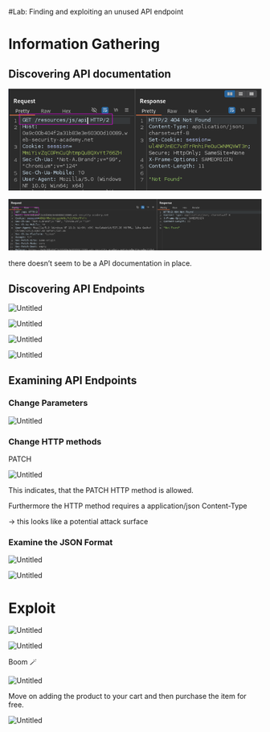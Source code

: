 #Lab: Finding and exploiting an unused API endpoint


# Information Gathering

## Discovering API documentation

![Untitled](images/Lab2/1.png)

![Second Picture](images/Lab2/2.png)

there doesn’t seem to be a API documentation in place.

## Discovering API Endpoints

![Untitled](https://prod-files-secure.s3.us-west-2.amazonaws.com/006f0191-f01c-4731-a492-e6276193f468/4c60b452-257d-4c3d-b469-b6a59eeb97d6/Untitled.png)

![Untitled](https://prod-files-secure.s3.us-west-2.amazonaws.com/006f0191-f01c-4731-a492-e6276193f468/0bfc5715-3ac7-4c29-9525-4fc0d45d0740/Untitled.png)

![Untitled](https://prod-files-secure.s3.us-west-2.amazonaws.com/006f0191-f01c-4731-a492-e6276193f468/5d31ccc8-2b12-4388-a349-0e705ad594b8/Untitled.png)

![Untitled](https://prod-files-secure.s3.us-west-2.amazonaws.com/006f0191-f01c-4731-a492-e6276193f468/4ef7e63b-08f6-4b69-9a16-ff9dd8a26bb1/Untitled.png)

## Examining API Endpoints

### Change Parameters

![Untitled](https://prod-files-secure.s3.us-west-2.amazonaws.com/006f0191-f01c-4731-a492-e6276193f468/f38e2f4b-4501-43f2-9cfe-11d4a5d78e25/Untitled.png)

### Change HTTP methods

PATCH

![Untitled](https://prod-files-secure.s3.us-west-2.amazonaws.com/006f0191-f01c-4731-a492-e6276193f468/158ca07a-f786-4b5e-8efe-447c80ee6924/Untitled.png)

This indicates, that the PATCH HTTP method is allowed.

Furthermore the HTTP method requires a application/json Content-Type

→ this looks like a potential attack surface

### Examine the JSON Format

![Untitled](https://prod-files-secure.s3.us-west-2.amazonaws.com/006f0191-f01c-4731-a492-e6276193f468/08099cbd-ad54-4812-962a-e6313633447c/Untitled.png)

![Untitled](https://prod-files-secure.s3.us-west-2.amazonaws.com/006f0191-f01c-4731-a492-e6276193f468/aa5272c0-9f7a-428b-a371-f536ea5a70f2/Untitled.png)

# Exploit

![Untitled](https://prod-files-secure.s3.us-west-2.amazonaws.com/006f0191-f01c-4731-a492-e6276193f468/9fc5ba01-3fa1-4d7f-87af-c52302ef1137/Untitled.png)

![Untitled](https://prod-files-secure.s3.us-west-2.amazonaws.com/006f0191-f01c-4731-a492-e6276193f468/f7ca8509-4b70-4dec-b952-3be9a2b1e128/Untitled.png)

Boom 🪄

![Untitled](https://prod-files-secure.s3.us-west-2.amazonaws.com/006f0191-f01c-4731-a492-e6276193f468/0d9d9f1d-2ee7-4105-90b5-81dc34e79050/Untitled.png)

Move on adding the product to your cart and then purchase the item for free.

![Untitled](https://prod-files-secure.s3.us-west-2.amazonaws.com/006f0191-f01c-4731-a492-e6276193f468/cc5e31e9-7ea4-4046-ae8a-ff9347204fdc/Untitled.png)